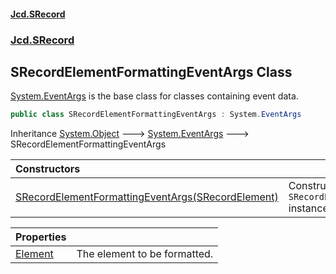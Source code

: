 #### [Jcd.SRecord](index.md 'index')
### [Jcd.SRecord](Jcd.SRecord.md 'Jcd.SRecord')

## SRecordElementFormattingEventArgs Class

[System.EventArgs](https://docs.microsoft.com/en-us/dotnet/api/System.EventArgs 'System.EventArgs') is the base class for classes containing event data.

```csharp
public class SRecordElementFormattingEventArgs : System.EventArgs
```

Inheritance [System.Object](https://docs.microsoft.com/en-us/dotnet/api/System.Object 'System.Object') &#129106; [System.EventArgs](https://docs.microsoft.com/en-us/dotnet/api/System.EventArgs 'System.EventArgs') &#129106; SRecordElementFormattingEventArgs

| Constructors | |
| :--- | :--- |
| [SRecordElementFormattingEventArgs(SRecordElement)](Jcd.SRecord.SRecordElementFormattingEventArgs.SRecordElementFormattingEventArgs(Jcd.SRecord.SRecordElement).md 'Jcd.SRecord.SRecordElementFormattingEventArgs.SRecordElementFormattingEventArgs(Jcd.SRecord.SRecordElement)') | Constructs a `SRecordElementFormattingEventArgs` instance. |

| Properties | |
| :--- | :--- |
| [Element](Jcd.SRecord.SRecordElementFormattingEventArgs.Element.md 'Jcd.SRecord.SRecordElementFormattingEventArgs.Element') | The element to be formatted. |
